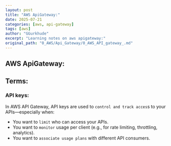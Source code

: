 ```yaml
---
layout: post
title: "AWS ApiGateway:"
date: 2025-07-21
categories: [aws, api-gateway]
tags: [aws]
author: "GGurkhude"
excerpt: "Learning notes on aws apigateway:"
original_path: "0_AWS/Api_Gateway/0_AWS_API_gateway_.md"
---
```


## AWS ApiGateway:

## Terms:

### API keys:
In AWS API Gateway, API keys are used to `control and track acces`s to your APIs—especially when:

- You want to `limit` who can access your APIs.
- You want to `monitor` usage per client (e.g., for rate limiting, throttling, analytics).
- You want to `associate usage plans` with different API consumers.
### 